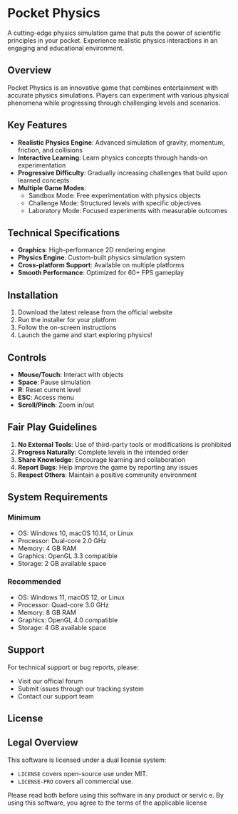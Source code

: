 # Pocket Physics

A cutting-edge physics simulation game that puts the power of scientific principles in your pocket. Experience realistic physics interactions in an engaging and educational environment.

## Overview

Pocket Physics is an innovative game that combines entertainment with accurate physics simulations. Players can experiment with various physical phenomena while progressing through challenging levels and scenarios.

## Key Features

- **Realistic Physics Engine**: Advanced simulation of gravity, momentum, friction, and collisions
- **Interactive Learning**: Learn physics concepts through hands-on experimentation
- **Progressive Difficulty**: Gradually increasing challenges that build upon learned concepts
- **Multiple Game Modes**:
  - Sandbox Mode: Free experimentation with physics objects
  - Challenge Mode: Structured levels with specific objectives
  - Laboratory Mode: Focused experiments with measurable outcomes

## Technical Specifications

- **Graphics**: High-performance 2D rendering engine
- **Physics Engine**: Custom-built physics simulation system
- **Cross-platform Support**: Available on multiple platforms
- **Smooth Performance**: Optimized for 60+ FPS gameplay

## Installation

1. Download the latest release from the official website
2. Run the installer for your platform
3. Follow the on-screen instructions
4. Launch the game and start exploring physics!

## Controls

- **Mouse/Touch**: Interact with objects
- **Space**: Pause simulation
- **R**: Reset current level
- **ESC**: Access menu
- **Scroll/Pinch**: Zoom in/out

## Fair Play Guidelines

1. **No External Tools**: Use of third-party tools or modifications is prohibited
2. **Progress Naturally**: Complete levels in the intended order
3. **Share Knowledge**: Encourage learning and collaboration
4. **Report Bugs**: Help improve the game by reporting any issues
5. **Respect Others**: Maintain a positive community environment

## System Requirements

### Minimum

- OS: Windows 10, macOS 10.14, or Linux
- Processor: Dual-core 2.0 GHz
- Memory: 4 GB RAM
- Graphics: OpenGL 3.3 compatible
- Storage: 2 GB available space

### Recommended

- OS: Windows 11, macOS 12, or Linux
- Processor: Quad-core 3.0 GHz
- Memory: 8 GB RAM
- Graphics: OpenGL 4.0 compatible
- Storage: 4 GB available space

## Support

For technical support or bug reports, please:

- Visit our official forum
- Submit issues through our tracking system
- Contact our support team

## License

## Legal Overview

This software is licensed under a dual license system:

- `LICENSE` covers open-source use under MIT.
- `LICENSE-PRO` covers all commercial use.

Please read both before using this software in any product or servic
e. By using this software, you agree to the terms of the applicable license
